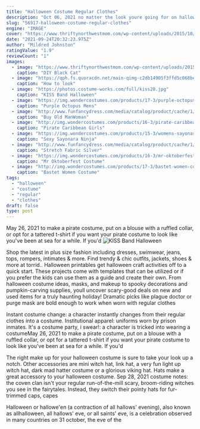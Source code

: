 ```yaml
---
title: "Halloween Costume Regular Clothes"
description: "Oct 06, 2021 no matter the look youre going for on halloween, these face masks will compliment your costume and help protect you against the novel coronavirus, or"
slug: "56917-halloween-costume-regular-clothes"
engine: "IMAGE"
cover: "https://www.thriftynorthwestmom.com/wp-content/uploads/2015/10/Dollarphotoclub_81148256.jpg"
date: "2021-09-24T20:32:23.975Z"
author: "Mildred Johnston"
ratingValue: "1.9"
reviewCount: "1"
images:
  - image: "https://www.thriftynorthwestmom.com/wp-content/uploads/2015/10/Dollarphotoclub_81148256.jpg"
    caption: "DIY Black Cat"
  - image: "https://qph.fs.quoracdn.net/main-qimg-c2db14905f3ffd5c068be85f8c2532ca-c"
    caption: "How to look"
  - image: "https://photos.costume-works.com/full/kiss28.jpg"
    caption: "KISS Band Halloween"
  - image: "https://img.wondercostumes.com/products/17-3/purple-octopus-mens-costume.jpg"
    caption: "Purple Octopus Mens"
  - image: "http://www.funfancydress.com/media/catalog/product/cache/1/image/1200x/040ec09b1e35df139433887a97daa66f/S/A/SANC_6849.jpg"
    caption: "Buy Old ManWoman"
  - image: "http://img.wondercostumes.com/products/16-3/pirate-caribbean-girls-costume.jpg"
    caption: "Pirate Caribbean Girls"
  - image: "https://img.wondercostumes.com/products/15-3/womens-sayonara-ninja-costume.jpg"
    caption: "Sexy Sayonara Ninja"
  - image: "http://www.funfancydress.com/media/catalog/product/cache/1/image/1200x/040ec09b1e35df139433887a97daa66f/S/A/SANC_7240.jpg"
    caption: "Stretch Fabric Silver"
  - image: "https://img.wondercostumes.com/products/16-3/mr-oktoberfest-men-costume.jpg"
    caption: "Mr Oktoberfest Costume"
  - image: "http://img.wondercostumes.com/products/17-3/bastet-women-costume.jpg"
    caption: "Bastet Women Costume"
tags:
  - "halloween"
  - "costume"
  - "regular"
  - "clothes"
draft: false
type: post
---
```


May 26, 2021 to make a pirate costume, put on a blouse with a ruffled collar, or opt for a tattered t-shirt if you want your pirate costume to look like you've been at sea for a while. If you'd
![KISS Band Halloween](https://photos.costume-works.com/full/kiss28.jpg "KISS Band Halloween")

Shop the latest in plus size fashion including dresses, swimwear, jeans, tops, rompers, intimates &amp; more. Find trendy &amp; chic outfits, jackets, shoes &amp; more at torrid.. Halloween printables get halloween craft activities off to a quick start. These projects come with templates that can be utilized or if you prefer the kids can use them as a guide and create their own. From halloween costume ideas, masks, and makeup to spooky decorations and pumpkin-carving supplies, youll uncover scary-good deals on new and used items for a truly haunting holiday!  Dramatic picks like plague doctor or purge mask are bold enough to work when worn with regular clothes
<!--inArticleAds-->

<!--galleryOne-->

Instant costume change: a character instantly changes from their regular clothes into a costume. Institutional apparel: uniforms worn by prison inmates. It's a costume party, i swear!: a character is tricked into wearing a costumeMay 26, 2021 to make a pirate costume, put on a blouse with a ruffled collar, or opt for a tattered t-shirt if you want your pirate costume to look like you've been at sea for a while. If you'd
<!--inArticleAds-->

<!--galleryTwo-->

The right make up for your halloween costume is sure to take your look up a notch. Other accessories are mini witch hat, link hat, a very fun light up witch hat, dark mad hatter costume or a glorious viking hat. Hats make a great accessory to your halloween costume. Sep 28, 2021 costume notes: the coven clan isn't your regular run-of-the-mill scary, broom-riding witches you see in the fairytales. Instead, they switch their pointy hats for fur-trimmed caps, capes
<!--galleryThree-->

Halloween or hallowe'en (a contraction of all hallows' evening), also known as allhalloween, all hallows' eve, or all saints' eve, is a celebration observed in many countries on 31 october, the eve of the